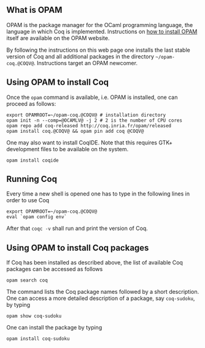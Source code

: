
## What is OPAM

OPAM is the package manager for the OCaml programming language, the language 
in which Coq is implemented.
Instructions on
[how to install OPAM](http://opam.ocaml.org/doc/Install.html)
itself are available on the OPAM website.

By following the instructions on this web page one installs the last stable
version of Coq and all additional packages in the directory `~/opam-coq.@COQV@`.
Instructions target an OPAM newcomer.

## Using OPAM to install Coq

Once the `opam` command is available, i.e. OPAM is installed, one can
proceed as follows:

    export OPAMROOT=~/opam-coq.@COQV@ # installation directory
    opam init -n --comp=@OCAMLV@ -j 2 # 2 is the number of CPU cores
    opam repo add coq-released http://coq.inria.fr/opam/released
    opam install coq.@COQV@ && opam pin add coq @COQV@

One may also want to install CoqIDE.  Note that this requires GTK+ development
files to be available on the system.

    opam install coqide

## Running Coq

Every time a new shell is opened one has to type in the following lines
in order to use Coq

    export OPAMROOT=~/opam-coq.@COQV@
    eval `opam config env`

After that `coqc -v` shall run and print the version of Coq.

## Using OPAM to install Coq packages

If Coq has been installed as described above, the list of available Coq
packages can be accessed as follows

    opam search coq

The command lists the Coq package names followed by a short description.
One can access a more detailed description of a package, say `coq-sudoku`,
by typing

    opam show coq-sudoku

One can install the package by typing

    opam install coq-sudoku

